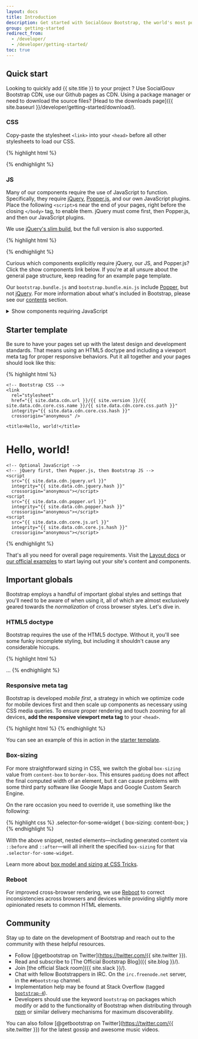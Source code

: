 ```yaml
---
layout: docs
title: Introduction
description: Get started with SocialGouv Bootstrap, the world's most popular framework for building responsive, mobile-first sites, with SocialGouv Bootstrap CDN and a template starter page.
group: getting-started
redirect_from: 
  - /developer/
  - /developer/getting-started/
toc: true
---
```


## Quick start

Looking to quickly add {{ site.title }} to your project ? Use SocialGouv Bootstrap CDN, use our Github pages as CDN. Using a package manager or need to download the source files? [Head to the downloads page]({{ site.baseurl }}/developer/getting-started/download/).

### CSS

Copy-paste the stylesheet `<link>` into your `<head>` before all other stylesheets to load our CSS.

{% highlight html %}
<link
  rel="stylesheet"
  href="{{ site.data.cdn.url }}/{{ site.version }}/{{ site.data.cdn.core.css.name }}/{{ site.data.cdn.core.css.path }}"
  integrity="{{ site.data.cdn.core.css.hash }}"
  crossorigin="anonymous" />
{% endhighlight %}

### JS

Many of our components require the use of JavaScript to function. Specifically, they require [jQuery](https://jquery.com), [Popper.js](https://popper.js.org/), and our own JavaScript plugins. Place the following `<script>`s near the end of your pages, right before the closing `</body>` tag, to enable them. jQuery must come first, then Popper.js, and then our JavaScript plugins.

We use [jQuery's slim build](https://blog.jquery.com/2016/06/09/jquery-3-0-final-released/), but the full version is also supported.

{% highlight html %}
<script
  src="{{ site.data.cdn.jquery.url }}"
  integrity="{{ site.data.cdn.jquery.hash }}"
  crossorigin="anonymous"></script>
<script
  src="{{ site.data.cdn.popper.url }}"
  integrity="{{ site.data.cdn.popper.hash }}"
  crossorigin="anonymous"></script>
<script
  src="{{ site.data.cdn.core.js.url }}"
  integrity="{{ site.data.cdn.core.js.hash }}"
  crossorigin="anonymous"></script>
{% endhighlight %}

Curious which components explicitly require jQuery, our JS, and Popper.js? Click the show components link below. If you're at all unsure about the general page structure, keep reading for an example page template.

Our `bootstrap.bundle.js` and `bootstrap.bundle.min.js` include [Popper](https://popper.js.org/), but not [jQuery](https://jquery.com/). For more information about what's included in Bootstrap, please see our [contents](#) section.

<details>
<summary class="text-primary mb-3">Show components requiring JavaScript</summary>
{% capture markdown %}
- Alerts for dismissing
- Buttons for toggling states and checkbox/radio functionality
- Carousel for all slide behaviors, controls, and indicators
- Collapse for toggling visibility of content
- Dropdowns for displaying and positioning (also requires [Popper.js](https://popper.js.org/))
- Modals for displaying, positioning, and scroll behavior
- Navbar for extending our Collapse plugin to implement responsive behavior
- Tooltips and popovers for displaying and positioning (also requires [Popper.js](https://popper.js.org/))
- Scrollspy for scroll behavior and navigation updates
{% endcapture %}
{{ markdown | markdownify }}
</details>

## Starter template

Be sure to have your pages set up with the latest design and development standards. That means using an HTML5 doctype and including a viewport meta tag for proper responsive behaviors. Put it all together and your pages should look like this:

{% highlight html %}
<!doctype html>
<html lang="en">
  <head>
    <!-- Required meta tags -->
    <meta charset="utf-8">
    <meta name="viewport" content="width=device-width, initial-scale=1, shrink-to-fit=no">

    <!-- Bootstrap CSS -->
    <link
      rel="stylesheet"
      href="{{ site.data.cdn.url }}/{{ site.version }}/{{ site.data.cdn.core.css.name }}/{{ site.data.cdn.core.css.path }}"
      integrity="{{ site.data.cdn.core.css.hash }}"
      crossorigin="anonymous" />

    <title>Hello, world!</title>
  </head>
  <body>
    <h1>Hello, world!</h1>

    <!-- Optional JavaScript -->
    <!-- jQuery first, then Popper.js, then Bootstrap JS -->
    <script
      src="{{ site.data.cdn.jquery.url }}"
      integrity="{{ site.data.cdn.jquery.hash }}"
      crossorigin="anonymous"></script>
    <script
      src="{{ site.data.cdn.popper.url }}"
      integrity="{{ site.data.cdn.popper.hash }}"
      crossorigin="anonymous"></script>
    <script
      src="{{ site.data.cdn.core.js.url }}"
      integrity="{{ site.data.cdn.core.js.hash }}"
      crossorigin="anonymous"></script>
  </body>
</html>
{% endhighlight %}

That's all you need for overall page requirements. Visit the [Layout docs](#) or [our official examples](#) to start laying out your site's content and components.

## Important globals

Bootstrap employs a handful of important global styles and settings that you'll need to be aware of when using it, all of which are almost exclusively geared towards the *normalization* of cross browser styles. Let's dive in.

### HTML5 doctype

Bootstrap requires the use of the HTML5 doctype. Without it, you'll see some funky incomplete styling, but including it shouldn't cause any considerable hiccups.

{% highlight html %}
<!doctype html>
<html lang="en">
  ...
</html>
{% endhighlight %}

### Responsive meta tag

Bootstrap is developed *mobile first*, a strategy in which we optimize code for mobile devices first and then scale up components as necessary using CSS media queries. To ensure proper rendering and touch zooming for all devices, **add the responsive viewport meta tag** to your `<head>`.

{% highlight html %}
<meta name="viewport" content="width=device-width, initial-scale=1, shrink-to-fit=no">
{% endhighlight %}

You can see an example of this in action in the [starter template](#starter-template).

### Box-sizing

For more straightforward sizing in CSS, we switch the global `box-sizing` value from `content-box` to `border-box`. This ensures `padding` does not affect the final computed width of an element, but it can cause problems with some third party software like Google Maps and Google Custom Search Engine.

On the rare occasion you need to override it, use something like the following:

{% highlight css %}
.selector-for-some-widget {
  box-sizing: content-box;
}
{% endhighlight %}

With the above snippet, nested elements—including generated content via `::before` and `::after`—will all inherit the specified `box-sizing` for that `.selector-for-some-widget`.

Learn more about [box model and sizing at CSS Tricks](https://css-tricks.com/box-sizing/).

### Reboot

For improved cross-browser rendering, we use [Reboot](#) to correct inconsistencies across browsers and devices while providing slightly more opinionated resets to common HTML elements.

## Community

Stay up to date on the development of Bootstrap and reach out to the community with these helpful resources.

- Follow [@getbootstrap on Twitter](https://twitter.com/{{ site.twitter }}).
- Read and subscribe to [The Official Bootstrap Blog]({{ site.blog }}/).
- Join [the official Slack room]({{ site.slack }}/).
- Chat with fellow Bootstrappers in IRC. On the `irc.freenode.net` server, in the `##bootstrap` channel.
- Implementation help may be found at Stack Overflow (tagged [`bootstrap-4`](https://stackoverflow.com/questions/tagged/bootstrap-4)).
- Developers should use the keyword `bootstrap` on packages which modify or add to the functionality of Bootstrap when distributing through [npm](https://www.npmjs.com/search?q=keywords:bootstrap) or similar delivery mechanisms for maximum discoverability.

You can also follow [@getbootstrap on Twitter](https://twitter.com/{{ site.twitter }}) for the latest gossip and awesome music videos.
